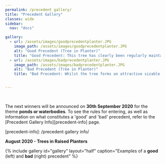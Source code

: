 ```yaml
---
permalink: /precedent gallery/
title: "Precedent Gallery"
classes: wide
sidebar:
  nav: "docs"

gallery:
  - url: /assets/images/goodprecedentplanter.JPG
    image_path: /assets/images/goodprecedentplanter.JPG
    alt: "Good Precedent (Tree in Planter)"
    title: "Good Precedent: This tree has clearly been regularly maintained to control its size and is a good example of how regular maintenance and species selection has allowed for healthy tree growth. There is no apparent damage to hard landscape despite the confined dimensions of the planter, and proximity to buildings."
  - url: /assets/images/badprecedentplanter.JPG
    image_path: /assets/images/badprecedentplanter.JPG
    alt: "Bad Precedent (Tree in Planter)"
    title: "Bad Precedent: Whilst the tree forms an attractive sizable green element within the streetscape, it is clear there is not enough space for the roots. When considering existing trees within newly designed landscapes, make sure to consider their proximity to hard surfaces and structures. By giving trees (proposed and existing) the space they need and not restricting them to confined spaces, damage to hard landscape elements is less of a risk."


---
```


<BR>


The next winners will be announced on **30th September 2020** for the theme **ponds or waterbodies**. To see the rules for entering, as well as information on what constitutes a 'good' and 'bad' precedent, refer to the [Precedent Gallery Info][precedent-info] page.

[precedent-info]: /precedent gallery info/
<BR>
  
**August 2020 - Trees in Raised Planters**


{% include gallery id="gallery" layout="half" caption="Examples of a **good** (left) and **bad** (right) precedent" %}

